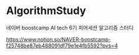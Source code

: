 # AlgorithmStudy
네이버 boostcamp AI tech 6기 피어세션 알고리즘 스터디

https://www.notion.so/NAVER-boostcamp-f25748be87eb488091df79e1e4fb5592?pvs=4
